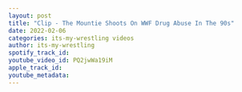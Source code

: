 ```yaml
---
layout: post
title: "Clip - The Mountie Shoots On WWF Drug Abuse In The 90s"
date: 2022-02-06
categories: its-my-wrestling videos
author: its-my-wrestling
spotify_track_id: 
youtube_video_id: PQ2jwWa19iM
apple_track_id: 
youtube_metadata: 
---
```

